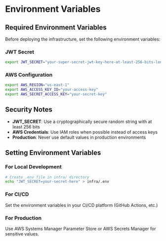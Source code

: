 # Environment Variables

## Required Environment Variables

Before deploying the infrastructure, set the following environment variables:

### JWT Secret

```bash
export JWT_SECRET="your-super-secret-jwt-key-here-at-least-256-bits-long"
```

### AWS Configuration

```bash
export AWS_REGION="us-east-1"
export AWS_ACCESS_KEY_ID="your-access-key"
export AWS_SECRET_ACCESS_KEY="your-secret-key"
```

## Security Notes

- **JWT_SECRET**: Use a cryptographically secure random string with at least 256 bits
- **AWS Credentials**: Use IAM roles when possible instead of access keys
- **Production**: Never use default values in production environments

## Setting Environment Variables

### For Local Development

```bash
# Create .env file in infra/ directory
echo "JWT_SECRET=your-secret-here" > infra/.env
```

### For CI/CD

Set the environment variables in your CI/CD platform (GitHub Actions, etc.)

### For Production

Use AWS Systems Manager Parameter Store or AWS Secrets Manager for sensitive values.
